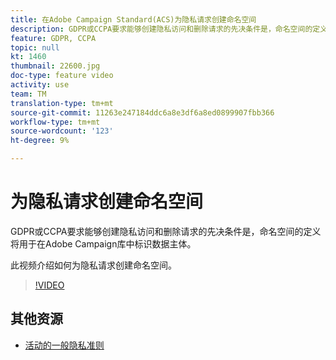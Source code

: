 ```yaml
---
title: 在Adobe Campaign Standard(ACS)为隐私请求创建命名空间
description: GDPR或CCPA要求能够创建隐私访问和删除请求的先决条件是，命名空间的定义将用于在Adobe Campaign库中标识数据主体。 此视频介绍如何为隐私请求创建命名空间。
feature: GDPR, CCPA
topic: null
kt: 1460
thumbnail: 22600.jpg
doc-type: feature video
activity: use
team: TM
translation-type: tm+mt
source-git-commit: 11263e247184ddc6a8e3df6a8ed0899907fbb366
workflow-type: tm+mt
source-wordcount: '123'
ht-degree: 9%

---
```



# 为隐私请求创建命名空间

GDPR或CCPA要求能够创建隐私访问和删除请求的先决条件是，命名空间的定义将用于在Adobe Campaign库中标识数据主体。

此视频介绍如何为隐私请求创建命名空间。

>[!VIDEO](https://video.tv.adobe.com/v/22600?quality=12)

## 其他资源

* [活动的一般隐私准则](https://helpx.adobe.com/cn/campaign/kb/campaign-privacy-overview.html)
